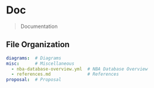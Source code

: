 # Doc

> Documentation

## File Organization

```yaml
diagrams:  # Diagrams
misc:      # Miscellaneous
  - nba-database-overview.yml  # NBA Database Overview
  - references.md              # References
proposal:  # Proposal
```
